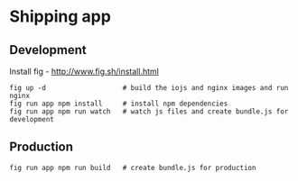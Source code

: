 # Shipping app

## Development

Install fig - http://www.fig.sh/install.html

    fig up -d                   # build the iojs and nginx images and run nginx
    fig run app npm install     # install npm dependencies
    fig run app npm run watch   # watch js files and create bundle.js for development

## Production

    fig run app npm run build   # create bundle.js for production
